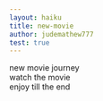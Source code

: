 ```yaml
---
layout: haiku
title: new-movie
author: judemathew777
test: true
---
```


new movie journey <br>
watch the movie<br>
enjoy till the end <br>
